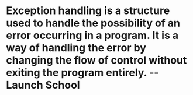 # Exception handling is a structure used to handle the possibility of an error occurring in a program. It is a way of handling the error by changing the flow of control without exiting the program entirely. --Launch School